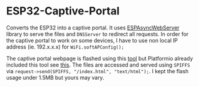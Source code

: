 # ESP32-Captive-Portal
Converts the ESP32 into a captive portal. It uses [ESPAsyncWebServer](https://github.com/me-no-dev/ESPAsyncTCP) library to serve the files and `DNSServer` to redirect all requests. In order for the captive portal to work on some devices, I have to use non local IP address (ie. 192.x.x.x) for `WiFi.softAPConfig();`

The captive portal webpage is flashed using this [tool](https://randomnerdtutorials.com/install-esp32-filesystem-uploader-arduino-ide/) but Platformio already included this tool see [this](https://docs.platformio.org/en/latest/platforms/espressif32.html#uploading-files-to-file-system-spiffs). The files are accessed and served using `SPIFFS` via `request->send(SPIFFS, "/index.html", "text/html");`. I kept the flash usage under 1.5MB but yours may vary.
